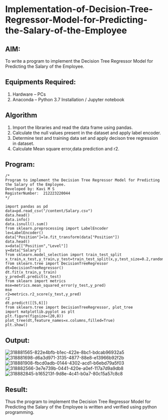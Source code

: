 # Implementation-of-Decision-Tree-Regressor-Model-for-Predicting-the-Salary-of-the-Employee

## AIM:
To write a program to implement the Decision Tree Regressor Model for Predicting the Salary of the Employee.

## Equipments Required:
1. Hardware – PCs
2. Anaconda – Python 3.7 Installation / Jupyter notebook

## Algorithm
1. Import the libraries and read the data frame using pandas.
2. Calculate the null values present in the dataset and apply label encoder.
3. Determine test and training data set and apply decison tree regression in dataset.
4. Calculate Mean square error,data prediction and r2.

## Program:
```
/*
Program to implement the Decision Tree Regressor Model for Predicting the Salary of the Employee.
Developed by: Kavi M S
RegisterNumber:  212223220044
*/

import pandas as pd
data=pd.read_csv("/content/Salary.csv")
data.head()
data.info()
data.isnull().sum()
from sklearn.preprocessing import LabelEncoder
le=LabelEncoder()
data["Position"]=le.fit_transform(data["Position"])
data.head()
x=data[["Position","Level"]]
y=data["Salary"]
from sklearn.model_selection import train_test_split
x_train,x_test,y_train,y_test=train_test_split(x,y,test_size=0.2,random_state=2)
from sklearn.tree import DecisionTreeRegressor
dt=DecisionTreeRegressor()
dt.fit(x_train,y_train)
y_pred=dt.predict(x_test)
from sklearn import metrics
mse=metrics.mean_squared_error(y_test,y_pred)
mse
r2=metrics.r2_score(y_test,y_pred)
r2
dt.predict([[5,6]])
from sklearn.tree import DecisionTreeRegressor, plot_tree
import matplotlib.pyplot as plt
plt.figure(figsize=(20,8))
plot_tree(dt,feature_names=x.columns,filled=True)
plt.show()
```

## Output:
![318881565-822e4bfb-b1ec-422e-8bc1-bdcab96932a5](https://github.com/Kavi45-msk/Implementation-of-Decision-Tree-Regressor-Model-for-Predicting-the-Salary-of-the-Employee/assets/147457752/d2cd72cf-5278-4a3e-80ed-3b818f0e3303)
![318881698-d6a3d971-3135-4877-88e8-e13966b92f2b](https://github.com/Kavi45-msk/Implementation-of-Decision-Tree-Regressor-Model-for-Predicting-the-Salary-of-the-Employee/assets/147457752/bd026fd9-559a-47e4-a86a-813165725347)
![318881908-fbcd0adb-0144-4302-acd1-b6ebd79a5f03](https://github.com/Kavi45-msk/Implementation-of-Decision-Tree-Regressor-Model-for-Predicting-the-Salary-of-the-Employee/assets/147457752/428b6d37-559e-4626-92d4-4e74c1b989bf)
![318882566-3e7e739b-0441-420e-a0ef-117a7d9a9db8](https://github.com/Kavi45-msk/Implementation-of-Decision-Tree-Regressor-Model-for-Predicting-the-Salary-of-the-Employee/assets/147457752/a76ee573-9b42-4545-80e0-9afcd5645142)
![318882845-b165213f-9d8e-4c41-b0a7-80c15a57c8c8](https://github.com/Kavi45-msk/Implementation-of-Decision-Tree-Regressor-Model-for-Predicting-the-Salary-of-the-Employee/assets/147457752/33b79f57-f857-4836-a95a-52f189584199)


## Result:
Thus the program to implement the Decision Tree Regressor Model for Predicting the Salary of the Employee is written and verified using python programming.
